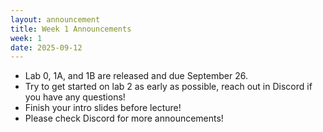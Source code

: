 ```yaml
---
layout: announcement
title: Week 1 Announcements
week: 1
date: 2025-09-12
---
```


- Lab 0, 1A, and 1B are released and due September 26. 
- Try to get started on lab 2 as early as possible, reach out in Discord if you have any questions!
- Finish your intro slides before lecture!
- Please check Discord for more announcements!
